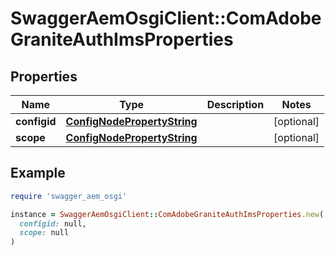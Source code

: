 # SwaggerAemOsgiClient::ComAdobeGraniteAuthImsProperties

## Properties

| Name | Type | Description | Notes |
| ---- | ---- | ----------- | ----- |
| **configid** | [**ConfigNodePropertyString**](ConfigNodePropertyString.md) |  | [optional] |
| **scope** | [**ConfigNodePropertyString**](ConfigNodePropertyString.md) |  | [optional] |

## Example

```ruby
require 'swagger_aem_osgi'

instance = SwaggerAemOsgiClient::ComAdobeGraniteAuthImsProperties.new(
  configid: null,
  scope: null
)
```

